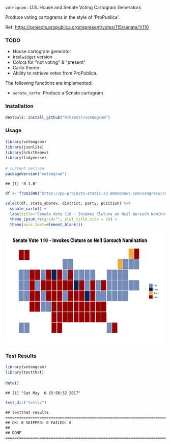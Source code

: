 
`voteogram` : U.S. House and Senate Voting Cartogram Generators

Produce voting cartograms in the style of 'ProPublica'.

Ref: <https://projects.propublica.org/represent/votes/115/senate/1/110>

### TODO

-   House cartogram generator
-   `htmlwidget` version
-   Colors for "not voting" & "present"
-   Carto theme
-   Ability to retrieve votes from ProPublica.

The following functions are implemented:

-   `senate_carto`: Produce a Senate cartogram

### Installation

``` r
devtools::install_github("hrbrmstr/voteogram")
```

### Usage

``` r
library(voteogram)
library(jsonlite)
library(hrbrthemes)
library(tidyverse)

# current verison
packageVersion("voteogram")
```

    ## [1] '0.1.0'

``` r
df <- fromJSON("https://pp-projects-static.s3.amazonaws.com/congress/assets/senate_115_1_110.json")$votes
```

``` r
select(df, state_abbrev, district, party, position) %>% 
  senate_carto() +
  labs(title="Senate Vote 110 - Invokes Cloture on Neil Gorsuch Nomination") +
  theme_ipsum_rc(grid="", plot_title_size = 24) +
  theme(axis.text=element_blank())
```

![](README_files/figure-markdown_github/unnamed-chunk-5-1.png)

### Test Results

``` r
library(voteogram)
library(testthat)

date()
```

    ## [1] "Sat May  6 15:56:32 2017"

``` r
test_dir("tests/")
```

    ## testthat results ========================================================================================================
    ## OK: 0 SKIPPED: 0 FAILED: 0
    ## 
    ## DONE ===================================================================================================================
